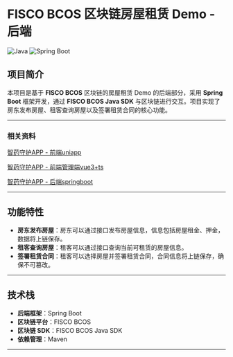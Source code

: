 # FISCO BCOS 区块链房屋租赁 Demo - 后端

  ![Java](https://img.shields.io/badge/Java-11-orange)
  ![Spring Boot](https://img.shields.io/badge/Spring%20Boot-2.7.0-green)

## 项目简介

本项目是基于 **FISCO BCOS** 区块链的房屋租赁 Demo 的后端部分，采用 **Spring Boot** 框架开发，通过 **FISCO BCOS Java SDK** 与区块链进行交互。项目实现了房东发布房屋、租客查询房屋以及签署租赁合同的核心功能。

---


  ### 相关资料

  [智药守护APP - 前端uniapp](https://github.com/gjy945/SmartMedicineGuardia_fronted.git)

  [智药守护APP - 前端管理端vue3+ts](https://github.com/gjy945/SmartMedicineGuardia_fronted_admin.git)

  [智药守护APP - 后端springboot](https://github.com/gjy945/SmartMedicineGuardia_banked.git)

---

## 功能特性

- **房东发布房屋**：房东可以通过接口发布房屋信息，信息包括房屋租金、押金，数据将上链保存。
- **租客查询房屋**：租客可以通过接口查询当前可租赁的房屋信息。
- **签署租赁合同**：租客可以选择房屋并签署租赁合同，合同信息将上链保存，确保不可篡改。

---

## 技术栈

- **后端框架**：Spring Boot
- **区块链平台**：FISCO BCOS
- **区块链 SDK**：FISCO BCOS Java SDK
- **依赖管理**：Maven

---

